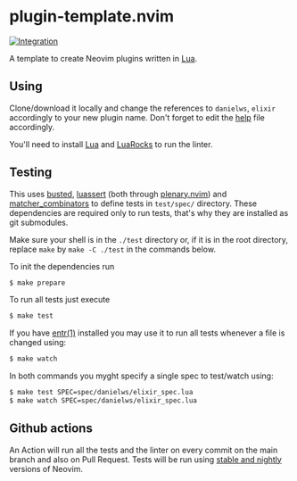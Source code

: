 # plugin-template.nvim

[![Integration][integration-badge]][integration-runs]

A template to create Neovim plugins written in [Lua][lua].

## Using

Clone/download it locally and change the references to `danielws`, 
`elixir` accordingly to your new plugin name. Don't forget to edit the
[help][help] file accordingly.

You'll need to install [Lua][lua] and [LuaRocks][luarocks] to run the linter.

## Testing

This uses [busted][busted], [luassert][luassert] (both through
[plenary.nvim][plenary]) and [matcher_combinators][matcher_combinators] to
define tests in `test/spec/` directory. These dependencies are required only to
run tests, that's why they are installed as git submodules.

Make sure your shell is in the `./test` directory or, if it is in the root directory,
replace `make` by `make -C ./test` in the commands below.

To init the dependencies run

```bash
$ make prepare
```

To run all tests just execute

```bash
$ make test
```

If you have [entr(1)][entr] installed you may use it to run all tests whenever a
file is changed using:

```bash
$ make watch
```

In both commands you myght specify a single spec to test/watch using:

```bash
$ make test SPEC=spec/danielws/elixir_spec.lua
$ make watch SPEC=spec/danielws/elixir_spec.lua
```

## Github actions

An Action will run all the tests and the linter on every commit on the main
branch and also on Pull Request. Tests will be run using 
[stable and nightly][neovim-test-versions] versions of Neovim.

[lua]: https://www.lua.org/
[entr]: https://eradman.com/entrproject/
[luarocks]: https://luarocks.org/
[busted]: https://olivinelabs.com/busted/
[luassert]: https://github.com/Olivine-Labs/luassert
[plenary]: https://github.com/nvim-lua/plenary.nvim
[matcher_combinators]: https://github.com/m00qek/matcher_combinators.lua
[integration-badge]: https://github.com/m00qek/plugin-template.nvim/actions/workflows/integration.yml/badge.svg
[integration-runs]: https://github.com/m00qek/plugin-template.nvim/actions/workflows/integration.yml
[neovim-test-versions]: .github/workflows/integration.yml#L17
[help]: doc/my-awesome-plugin.txt
